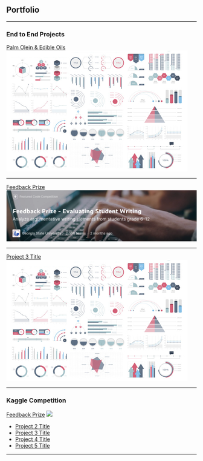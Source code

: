 ## Portfolio

---

### End to End Projects

[Palm Olein & Edible Oils](/sample_page)
<img src="images/dummy_thumbnail.jpg?raw=true"/>

---
[Feedback Prize](/sample_page)
<img src="images/kaggle_feedback_prize.png"/>

---
[Project 3 Title](http://example.com/)
<img src="images/dummy_thumbnail.jpg?raw=true"/>

---

### Kaggle Competition

[Feedback Prize](/sample_page)
<img src="images/kaggle_feedback_prize"/>

- [Project 2 Title](http://example.com/)
- [Project 3 Title](http://example.com/)
- [Project 4 Title](http://example.com/)
- [Project 5 Title](http://example.com/)

---
